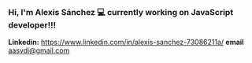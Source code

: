### Hi, I'm Alexis Sánchez :computer: currently working on JavaScript developer!!!

**Linkedin:** https://www.linkedin.com/in/alexis-sanchez-73086211a/
**email** aasvdj@gmail.com

<!--
**alexisprog/alexisprog** is a ✨ _special_ ✨ repository because its `README.md` (this file) appears on your GitHub profile.

Here are some ideas to get you started:

- 🔭 I’m currently working on ...
- 🌱 I’m currently learning ...
- 👯 I’m looking to collaborate on ...
- 🤔 I’m looking for help with ...
- 💬 Ask me about ...
- 📫 How to reach me: ...
- 😄 Pronouns: ...
- ⚡ Fun fact: ...
-->
